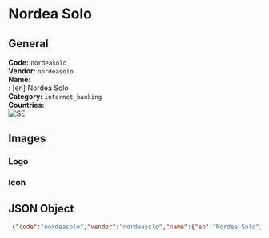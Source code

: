 # Nordea Solo 
## General 
**Code:** `nordeasolo`  
**Vendor:** `nordeasolo`  
**Name:**  
:	[en] Nordea Solo  
**Category:** `internet_banking`  
**Countries:**  
![SE](https://cdnjs.cloudflare.com/ajax/libs/flag-icon-css/3.3.0/flags/4x3/SE.svg#w24)  
 
## Images 
### Logo 
### Icon 
## JSON Object 
```json
 {"code":"nordeasolo","vendor":"nordeasolo","name":{"en":"Nordea Solo"},"description":null,"countries":["SE"],"category":"internet_banking"}```  
